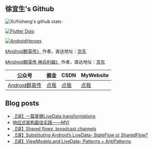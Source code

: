 ## 徐宜生's Github

![XuYisheng's github stats](https://github-readme-stats.vercel.app/api?username=xuyisheng&show_icons=true&theme=dracula)

[![Flutter Dojo](https://github-readme-stats.vercel.app/api/pin/?username=xuyisheng&repo=flutter_dojo)](https://github.com/xuyisheng/flutter_dojo)

[![AndroidHeroes](https://github-readme-stats.vercel.app/api/pin/?username=xuyisheng&repo=AndroidHeroes)](https://github.com/xuyisheng/AndroidHeroes)

[《Android群英传》](https://item.jd.com/11758334.html) 作者，直达地址：[京东](https://item.jd.com/11758334.html)

[《Android群英传 神兵利器》](https://item.jd.com/11948837.html) 作者，直达地址：[京东](https://item.jd.com/11948837.html)

| 公众号   | 掘金     |  CSDN   | MyWebsite
|---------|---------|---------|------
| [Android群英传]()  |  [点我](https://juejin.im/user/57de4f970bd1d00057f3646f/posts) |   [点我](https://blog.csdn.net/eclipsexys) | [点我](https://xuyisheng.top/)

## Blog posts
<!-- BLOG-POST-LIST:START -->
- [【译】一篇掌握LiveData transformations](https://xuyisheng.top/livedata-transformations/)
- [响应式架构最佳实践——MVI](https://xuyisheng.top/mvi/)
- [【译】Shared flows, broadcast channels](https://xuyisheng.top/flows-channels/)
- [【译】Substituting Android’s LiveData- StateFlow or SharedFlow?](https://xuyisheng.top/livedata-stateflow-or-sharedflow/)
- [【译】ViewModels and LiveData- Patterns + AntiPatterns](https://xuyisheng.top/livedata-patterns-antipatterns/)
<!-- BLOG-POST-LIST:END -->

